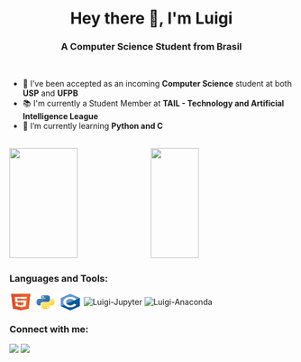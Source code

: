 <h1 align="center">Hey there 👋, I'm Luigi</h1>
<h3 align="center">A Computer Science Student from Brasil</h3>
<br>

- 🔭 I’ve been accepted as an incoming **Computer Science** student at both **USP** and **UFPB**
- 📚 I'm currently a Student Member at **TAIL - Technology and Artificial Intelligence League**
- 🌱 I’m currently learning **Python and C**

 <div>
  <br>
  <img width="49%" height="195px" src="https://github-readme-stats.vercel.app/api?username=luigischmitt&theme=gotham&show_icons=true" /> 
  <img width="41%" height="195px" src="https://github-readme-stats.vercel.app/api/top-langs/?username=luigischmitt&hide_progress=false&theme=gotham" />
</div>

<div style="display: inline_block">
  <h3 align="left">Languages and Tools:</h3>
  <img align="center" alt="Luigi-HTML" height="30" width="40" src="https://raw.githubusercontent.com/devicons/devicon/master/icons/html5/html5-original.svg">
  <img align="center" alt="Luigi-Python" height="30" width="40" src="https://raw.githubusercontent.com/devicons/devicon/master/icons/python/python-original.svg">
  <img align="center" alt="Luigi-C" height="30" width="40" src="https://raw.githubusercontent.com/devicons/devicon/master/icons/c/c-original.svg">
  <img align="center" alt="Luigi-Jupyter" height="30" width="40" src="https://cdn.jsdelivr.net/gh/devicons/devicon@latest/icons/jupyter/jupyter-original-wordmark.svg" />
  <img align="center" alt="Luigi-Anaconda" height="30" width="40" src="https://cdn.jsdelivr.net/gh/devicons/devicon@latest/icons/anaconda/anaconda-original.svg" />
</div>

<div>
  <h3 align="left">Connect with me:</h3>
  <a target="_blank" href="https://www.linkedin.com/in/luigischmitt/"><img src="https://img.shields.io/badge/-LinkedIn-%230077B5?style=for-the-badge&logo=linkedin&logoColor=white" target="_blank"></a> 
  <a href = "mailto:schmittluigi@gmail.com"><img src="https://img.shields.io/badge/-Gmail-%23333?style=for-the-badge&logo=gmail&logoColor=white" target="_blank"></a>
 
</div>

